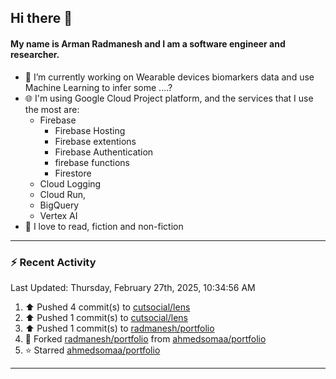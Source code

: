 ## Hi there 👋

#### My name is Arman Radmanesh and I am a software engineer and researcher.

- 🔭 I’m currently working on Wearable devices biomarkers data and use Machine Learning to infer some ....?
- 🌐 I'm using Google Cloud Project platform, and the services that I use the most are:
  - Firebase
     - Firebase Hosting
     - Firebase extentions 
     - Firebase Authentication
     - firebase functions
     - Firestore
  - Cloud Logging
  - Cloud Run,
  - BigQuery
  - Vertex AI
- 📖 I love to read, fiction and non-fiction

---

### :zap: Recent Activity

<!--START_SECTION:activity-->
<!--END_SECTION:activity-->

<!--RECENT_ACTIVITY:last_update-->
Last Updated: Thursday, February 27th, 2025, 10:34:56 AM
<!--RECENT_ACTIVITY:last_update_end-->

<!--RECENT_ACTIVITY:start-->
1. ⬆️ Pushed 4 commit(s) to [cutsocial/lens](https://github.com/cutsocial/lens)
2. ⬆️ Pushed 1 commit(s) to [cutsocial/lens](https://github.com/cutsocial/lens)
3. ⬆️ Pushed 1 commit(s) to [radmanesh/portfolio](https://github.com/radmanesh/portfolio)
4. 🔱 Forked [radmanesh/portfolio](https://github.com/radmanesh/portfolio) from [ahmedsomaa/portfolio](https://github.com/ahmedsomaa/portfolio)
5. ⭐ Starred [ahmedsomaa/portfolio](https://github.com/ahmedsomaa/portfolio)
<!--RECENT_ACTIVITY:end-->

---

<!--
**radmanesh/radmanesh** is a ✨ _special_ ✨ repository because its `README.md` (this file) appears on your GitHub profile.

Here are some ideas to get you started:

- 🔭 I’m currently working on ...
- 🌱 I’m currently learning ...
- 👯 I’m looking to collaborate on ...
- 🤔 I’m looking for help with ...
- 💬 Ask me about ...
- 📫 How to reach me: ...
- 😄 Pronouns: ...
- ⚡ Fun fact: ...
-->
